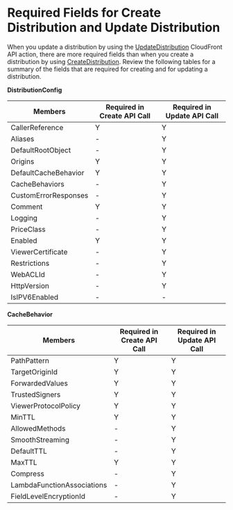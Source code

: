 # Required Fields for Create Distribution and Update Distribution<a name="distribution-overview-required-fields"></a>

When you update a distribution by using the [UpdateDistribution](https://docs.aws.amazon.com/cloudfront/latest/APIReference/API_UpdateDistribution.html) CloudFront API action, there are more required fields than when you create a distribution by using [CreateDistribution](https://docs.aws.amazon.com/cloudfront/latest/APIReference/API_CreateDistribution.html)\. Review the following tables for a summary of the fields that are required for creating and for updating a distribution\.

**DistributionConfig**


| Members | Required in Create API Call | Required in Update API Call | 
| --- | --- | --- | 
| CallerReference | Y | Y | 
| Aliases | \- | Y | 
| DefaultRootObject | \- | Y | 
| Origins | Y | Y | 
| DefaultCacheBehavior | Y | Y | 
| CacheBehaviors | \- | Y | 
| CustomErrorResponses | \- | Y | 
| Comment | Y | Y | 
| Logging | \- | Y | 
| PriceClass | \- | Y | 
| Enabled | Y | Y | 
| ViewerCertificate | \- | Y | 
| Restrictions | \- | Y | 
| WebACLId | \- | Y | 
| HttpVersion | \- | Y | 
| IsIPV6Enabled | \- | \- | 

**CacheBehavior**


| Members | Required in Create API Call | Required in Update API Call | 
| --- | --- | --- | 
| PathPattern | Y | Y | 
| TargetOriginId | Y | Y | 
| ForwardedValues | Y | Y | 
| TrustedSigners | Y | Y | 
| ViewerProtocolPolicy | Y | Y | 
| MinTTL | Y | Y | 
| AllowedMethods | \- | Y | 
| SmoothStreaming | \- | Y | 
| DefaultTTL | \- | Y | 
| MaxTTL | Y | Y | 
| Compress | \- | Y | 
| LambdaFunctionAssociations | \- | Y | 
| FieldLevelEncryptionId | \- | Y | 